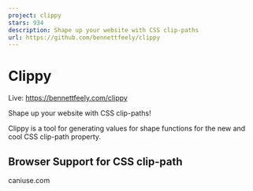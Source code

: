 ```yaml
---
project: clippy
stars: 934
description: Shape up your website with CSS clip-paths
url: https://github.com/bennettfeely/clippy
---
```


Clippy
======

Live: https://bennettfeely.com/clippy

Shape up your website with CSS clip-paths!

Clippy is a tool for generating values for shape functions for the new and cool CSS clip-path property.

Browser Support for CSS clip-path
---------------------------------

caniuse.com

